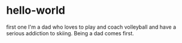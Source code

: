 # hello-world
first one
I'm a dad who loves to play and coach volleyball and have a serious addiction to skiing.  Being a dad comes first.

